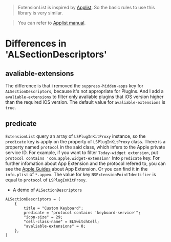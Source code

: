 > ExtensionList is inspired by [Applist](https://github.com/rpetrich/AppList). So the basic rules to use this library is very similar. 

> You can refer to [Applist manual](http://iphonedevwiki.net/index.php/AppList).

# Differences in 'ALSectionDescriptors'
## avaliable-extensions
The difference is that i removed the `suppress-hidden-apps` key for `ALSectionDescriptors`, because it's not appropriate for PlugIns. And I add a `avaliable-extensions` to filter only avaliable plugins that iOS version higher than the required iOS version. The default value for `avaliable-extensions` is `true`.
## predicate
`ExtensionList` query an array of `LSPlugInKitProxy` instance, so the `predicate` key is apply on the property of `LSPlugInKitProxy` class. There is a property named `protocol` in the said class, which infers to the Apple private service ID. For example, if you want to filter `Today-widget extension`, put `protocol contains 'com.apple.widget-extension'` into `predicate` key.
For further infomation about App Extension and the protocol refered to, you can see the [Apple Guides](https://developer.apple.com/library/content/documentation/General/Conceptual/ExtensibilityPG/Action.html#//apple_ref/doc/uid/TP40014214-CH13-SW1) about App Extension. Or you can find it in the `info.plist` of `*.appex`. The value for key `NSExtensionPointIdentifier` is equal to `protocol` of `LSPlugInKitProxy`.

- A demo of `ALSectionDescriptors`

```
ALSectionDescriptors = (
	{
		title = "Custom Keyboard";
		predicate = "protocol contains 'keyboard-service'";
		"icon-size" = 29;
		"cell-class-name" = ELSwitchCell;
		"avaliable-extensions" = 0;
	},
)
```
